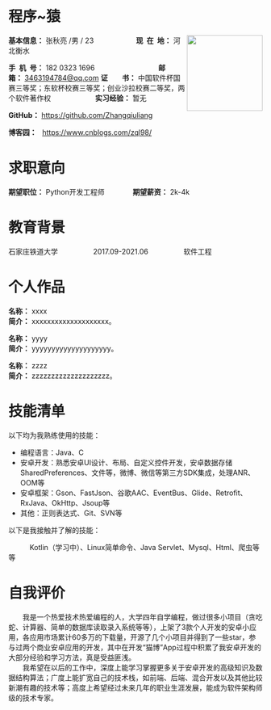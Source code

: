 <h1>程序~猿</h1>

<div style="float:right">
    <img src="https://pic.sogou.com/d?query=%E5%A4%B4%E5%83%8F&page=1&did=4&st=191&phu=https%3A%2F%2Fimg2.woyaogexing.com%2F2020%2F08%2F26%2Fe2acfc4b61054bad9b18c4d645f72366%21400x400.jpeg" width="150">
</div>

**基本信息：** 张秋亮 /男 / 23&emsp;&emsp;&emsp;&emsp;&emsp;&emsp;**现&ensp;在&ensp;地：** 河北衡水

**手&ensp;机&ensp;号：** 182 0323 1696&emsp;&emsp;&emsp;&emsp;&emsp;&emsp;&emsp;&emsp;&emsp;**邮&emsp;&emsp;箱：** 3463194784@qq.com
**证&emsp;&emsp;书：** 中国软件杯国赛三等奖；东软杯校赛三等奖；创业沙拉校赛二等奖，两个软件著作权&emsp;&emsp;&emsp;&emsp;&ensp;&emsp;&ensp;
**实习经验：** 暂无

**GitHub：** https://github.com/Zhangqiuliang 

**博客园：** &ensp;https://www.cnblogs.com/zql98/

<h1>求职意向</h1>

**期望职位：** Python开发工程师&emsp;&emsp;&emsp;&emsp;**期望薪资：** 2k-4k

<h1>教育背景</h1>

石家庄铁道大学&emsp;&emsp;&emsp;&emsp;&emsp;2017.09-2021.06&emsp;&emsp;&emsp;&emsp;&emsp;软件工程

<h1>个人作品</h1>

**名称：** xxxx&emsp;&emsp;
<br/>
**简介：** xxxxxxxxxxxxxxxxxxxx。

**名称：** yyyy 
<br/>
**简介：** yyyyyyyyyyyyyyyyyyyy。

**名称：** zzzz
<br/>
**简介：** zzzzzzzzzzzzzzzzzzzz。

<h1>技能清单</h1>

以下均为我熟练使用的技能：

- 编程语言：Java、C
- 安卓开发：熟悉安卓UI设计、布局、自定义控件开发，安卓数据存储SharedPreferences、文件等，微博、微信等第三方SDK集成，处理ANR、OOM等
- 安卓框架：Gson、FastJson、谷歌AAC、EventBus、Glide、Retrofit、RxJava、OkHttp、Jsoup等
- 其他：正则表达式、Git、SVN等

以下是我接触并了解的技能：

&emsp;&emsp;&emsp;Kotlin（学习中）、Linux简单命令、Java Servlet、Mysql、Html、爬虫等等

<h1>自我评价</h1>

&emsp;&emsp;我是一个热爱技术热爱编程的人，大学四年自学编程，做过很多小项目（贪吃蛇、计算器、简单的数据库读取录入系统等等），上架了3款个人开发的安卓小应用，各应用市场累计60多万的下载量，开源了几个小项目并得到了一些star，参与过两个商业安卓应用的开发，其中在开发“猫博”App过程中积累了我安卓开发的大部分经验和学习方法，真是受益匪浅。
<br/>
&emsp;&emsp;我希望在以后的工作中，深度上能学习掌握更多关于安卓开发的高级知识及数据结构算法；广度上能扩宽自己的技术栈，如前端、后端、混合开发以及其他比较新潮有趣的技术等；高度上希望经过未来几年的职业生涯发展，能成为软件架构师级的技术专家。
